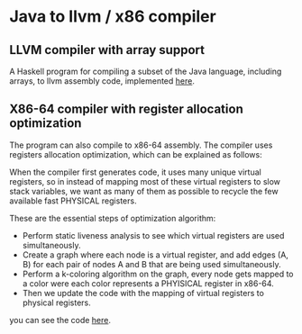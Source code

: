 # Java to llvm / x86 compiler

## LLVM compiler with array support
A Haskell program for compiling a subset of the Java language, including arrays, to llvm assembly code, implemented [here](https://github.com/isaksc2/TDA283/blob/main/compiler/src/LlvmBackend.hs).

## X86-64 compiler with register allocation optimization
The program can also compile to x86-64 assembly. The compiler uses registers allocation optimization, which can be explained as follows:

When the compiler first generates code, it uses many unique virtual registers, so in instead of mapping most of these virtual registers to slow stack variables, we want as many of them as possible to recycle the few available fast PHYSICAL registers.

These are the essential steps of optimization algorithm:

* Perform static liveness analysis to see which virtual registers are used simultaneously.
* Create a graph where each node is a virtual register, and add edges (A, B) for each pair of nodes A and B that are being used simultaneously.
* Perform a k-coloring algorithm on the graph, every node gets mapped to a color were each color represents a PHYISICAL register in x86-64.
* Then we update the code with the mapping of virtual registers to physical registers. 

you can see the code [here](https://github.com/isaksc2/TDA283/blob/main/compiler/src/X86Backend.hs). 
